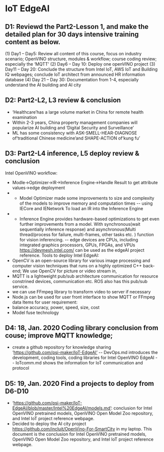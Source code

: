 # IoT EdgeAI
## D1: Reviewd the Part2-Lesson 1, and make the detailed plan for 30 days intensive training content as below.
(1) Day1 – Day5: Review all content of this course, focus on industry scenario; OpenVINO structure, modules & workflow; course coding review; especially the ‘MQTT’
(2) Day6 – Day 10: Deploy one openVINO project 
(3) Day11 – Day 20: Conclude the structure from Intel IoT, AWS IoT and Building IQ webpages; conclude IoT architect from announced HR information database
(4) Day 21 – Day 30: Documentation from 1-4, especially understand the AI building and AI city

## D2: Part2-L2, L3 review & conclusion
- ‘Healthcare’has a large volume market in China for remote health examination
-  Within 2-3 years, China property management companies will popularize AI building and ‘Digital Security and Surveillance’
- ML has some consistency with ASK-SMELL-HEAR-DIAGNOSE of‘traditional Chinese medicine’and SHAPE-ACTION of‘kung fu’

## D3: Part2-L4 inference, L5 deploy review & conclusion
Intel OpenVINO workflow:
- Modle->Optimizer->IR->Inference Engine->Handle Result to get attribute values->edge deployment
- - Model Optimizer made some improvements to size and complexity of the models to improve memory and computation times
-- using IECore and IENetwork To load an IR into the Inference Engine
- - Inference Engine provides hardware-based optimizations to get even further improvements from a model. With synchronous(wait sequentially inference response) and asynchronous(Multi thread/process for failure, multi-frames, other tasks etc. ) function for vision inferencing.
-- edge devices are CPUs, including integrated graphics processors, GPUs, FPGAs, and VPUs
https://devmesh.intel.com/ can be used as the edgeAI project reference.
Tools to deploy Intel EdgeAI:
- OpenCV is an open-source library for various image processing and computer vision techniques that runs on a highly optimized C++ back-end; We use OpenCV for picture or video stream in,
- MQTT is a lightweight pub/sub architecture communication for resource constrined devices, communication etc. ROS also has this pub/sub service.
- we can use  FFmpeg library to transform video to server if necessary
- Node.js can be used for user front interface to show MQTT or FFmpeg data
Items for user requirement:
- balance accuracy, power, speed, size, cost
- Model fuse technology
## D4: 18, Jan. 2020 Coding library conclusion from couse; improve MQTT knowledge; 
- create a github repository for knowledge sharing ‘https://github.com/psi-maker/IoT-EdgeAI’
-- DevOps.md introduces the development, coding tools, coding libraries for Intel OpenVINO EdgeAI
-- IoTcomm.md shows the information for IoT communication and protocol

## D5: 19, Jan. 2020 Find a projects to deploy from D6-D10
+ ‘https://github.com/psi-maker/IoT-EdgeAI/blob/master/Intel%20EdgeAI/models.md’: conclusion for Intel OpenVINO pretrained models, OpenVINO Open Model Zoo repository, and Intel IoT project reference webpage.
+ Decided to deploy the AI city project https://github.com/incluit/OpenVino-For-SmartCity in my laptop.
This document is the conclusion for Intel OpenVINO pretrained models, OpenVINO Open Model Zoo repository, and Intel IoT project reference webpage.  




